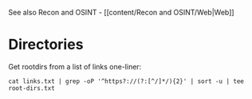 See also Recon and OSINT - [[content/Recon and OSINT/Web|Web]]
# Directories

Get rootdirs from a list of links one-liner:

```
cat links.txt | grep -oP '^https?://(?:[^/]*/){2}' | sort -u | tee root-dirs.txt
```

